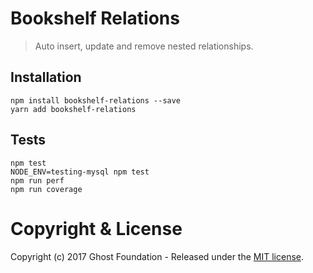 # Bookshelf Relations


> Auto insert, update and remove nested relationships.

## Installation

    npm install bookshelf-relations --save
    yarn add bookshelf-relations

## Tests

    npm test
    NODE_ENV=testing-mysql npm test
    npm run perf
    npm run coverage

# Copyright & License

Copyright (c) 2017 Ghost Foundation - Released under the [MIT license](LICENSE).
